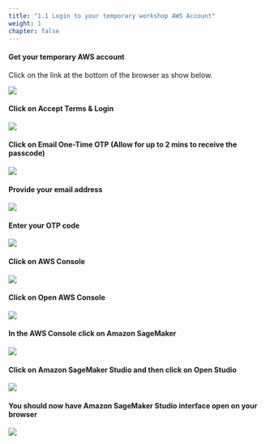 ```yaml
---
title: "1.1 Login to your temporary workshop AWS Account"
weight: 1
chapter: false
---
```


#### Get your temporary AWS account

Click on the link at the bottom of the browser as show below.

![](/images/setup/setup1.png)

#### Click on Accept Terms & Login

![](/images/setup/setup2.png)

#### Click on Email One-Time OTP (Allow for up to 2 mins to receive the passcode)
![](/images/setup/setup3.png)

#### Provide your email address
![](/images/setup/setup4.png)

#### Enter your OTP code
![](/images/setup/setup5.png)

#### Click on AWS Console
![](/images/setup/setup6.png)

#### Click on Open AWS Console
![](/images/setup/setup7.png)

#### In the AWS Console click on Amazon SageMaker
![](/images/setup/setup8.png)

#### Click on Amazon SageMaker Studio and then click on Open Studio
![](/images/setup/setup9.png)

#### You should now have Amazon SageMaker Studio interface open on your browser
![](/images/setup/setup10.png)
